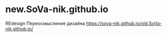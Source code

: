 # new.SoVa-nik.github.io
REdesign
Переосмысление дизайна https://sova-nik.github.io/old.SoVa-nik.github.io/
